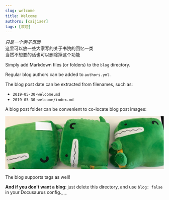 ```yaml
---
slug: welcome
title: Welcome
authors: [caijiaer]
tags: [欢迎]
---
```

*只是一个例子页面*  
这里可以放一些大家写的关于书院的回忆一类  
当然不想要的话也可以删除掉这个功能

Simply add Markdown files (or folders) to the `blog` directory.

Regular blog authors can be added to `authors.yml`.

The blog post date can be extracted from filenames, such as:

- `2019-05-30-welcome.md`
- `2019-05-30-welcome/index.md`

A blog post folder can be convenient to co-locate blog post images:

![Docusaurus Plushie](./docusaurus-plushie-banner.jpeg)

The blog supports tags as well!

**And if you don't want a blog**: just delete this directory, and use `blog: false` in your Docusaurus config._
_